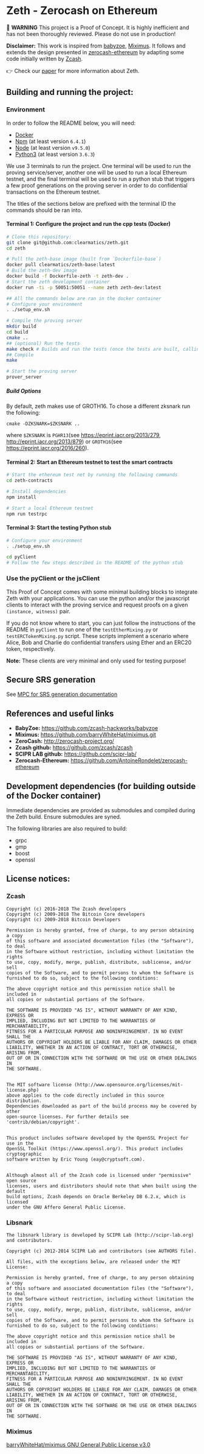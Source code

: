 # Zeth - Zerocash on Ethereum 

:rotating_light: **WARNING** This project is a Proof of Concept. It is highly inefficient and has not been thoroughly reviewed. Please do not use in production!

**Disclaimer:** This work is inspired from [babyzoe](https://github.com/zcash-hackworks/babyzoe), [Miximus](https://github.com/barryWhiteHat/miximus.git). 
It follows and extends the design presented in [zerocash-ethereum](https://github.com/AntoineRondelet/zerocash-ethereum) by adapting some code initially written by [Zcash](https://github.com/zcash/zcash).

:point_right: Check our [paper](https://arxiv.org/pdf/1904.00905.pdf) for more information about Zeth.

## Building and running the project:

### Environment

In order to follow the README below, you will need:
- [Docker](https://www.docker.com/get-started)
- [Npm](https://www.npmjs.com/get-npm) (at least version `6.4.1`)
- [Node](https://nodejs.org/en/) (at least version `v9.5.0`)
- [Python3](https://www.python.org/downloads/) (at least version `3.6.3`)

We use 3 terminals to run the project.
One terminal will be used to run the proving service/server, another one will be used to run a local Ethereum testnet, and the final terminal will be used to run a python stub that triggers a few proof generations on the proving server in order to do confidential transactions on the Ethereum testnet.

The titles of the sections below are prefixed with the terminal ID the commands should be ran into.

#### Terminal 1: Configure the project and run the cpp tests (Docker)

```bash
# Clone this repository:
git clone git@github.com:clearmatics/zeth.git
cd zeth

# Pull the zeth-base image (built from `Dockerfile-base`)
docker pull clearmatics/zeth-base:latest
# Build the zeth-dev image
docker build -f Dockerfile-zeth -t zeth-dev .
# Start the zeth development container
docker run -ti -p 50051:50051 --name zeth zeth-dev:latest

## All the commands below are ran in the docker container
# Configure your environment
. ./setup_env.sh

# Compile the proving server
mkdir build
cd build
cmake ..
## (optional) Run the tests
make check # Builds and run the tests (once the tests are built, calling "make test" suffices to execute them)
## Compile
make

# Start the proving server
prover_server
```

##### Build Options

By default, zeth makes use of GROTH16. To chose a different zksnark run the following:
```
cmake -DZKSNARK=$ZKSNARK ..
```
where `$ZKSNARK` is `PGHR13`(see https://eprint.iacr.org/2013/279, http://eprint.iacr.org/2013/879) or `GROTH16`(see https://eprint.iacr.org/2016/260).

#### Terminal 2: Start an Ethereum testnet to test the smart contracts

```bash
# Start the ethereum test net by running the following commands
cd zeth-contracts

# Install dependencies
npm install

# Start a local Ethereum testnet
npm run testrpc
```

#### Terminal 3: Start the testing Python stub

```bash
# Configure your environment
. ./setup_env.sh

cd pyClient
# Follow the few steps described in the README of the python stub
```

### Use the pyClient or the jsClient

This Proof of Concept comes with some minimal building blocks to integrate Zeth with your applications.
You can use the python and/or the javascript clients to interact with the proving service and request proofs on a given `(instance, witness)` pair.

If you do not know where to start, you can just follow the instructions of the README in `pyClient` to run one of the `testEtherMixing.py` or `testERCTokenMixing.py` script.
These scripts implement a scenario where Alice, Bob and Charlie do confidential transfers using Ether and an ERC20 token, respectively.

**Note:** These clients are very minimal and only used for testing purpose!

## Secure SRS generation

See [MPC for SRS generation documentation](src/mpc/README.md)

## References and useful links

- **BabyZoe:** https://github.com/zcash-hackworks/babyzoe
- **Miximus:** https://github.com/barryWhiteHat/miximus.git
- **ZeroCash:** http://zerocash-project.org/
- **Zcash github:** https://github.com/zcash/zcash
- **SCIPR LAB github:** https://github.com/scipr-lab/
- **Zerocash-Ethereum:** https://github.com/AntoineRondelet/zerocash-ethereum

## Development dependencies (for building outside of the Docker container)

Immediate dependencies are provided as submodules and compiled during
the Zeth build.  Ensure submodules are syned.

The following libraries are also required to build:

- grpc
- gmp
- boost
- openssl

## License notices:

### Zcash

```
Copyright (c) 2016-2018 The Zcash developers
Copyright (c) 2009-2018 The Bitcoin Core developers
Copyright (c) 2009-2018 Bitcoin Developers

Permission is hereby granted, free of charge, to any person obtaining a copy
of this software and associated documentation files (the "Software"), to deal
in the Software without restriction, including without limitation the rights
to use, copy, modify, merge, publish, distribute, sublicense, and/or sell
copies of the Software, and to permit persons to whom the Software is
furnished to do so, subject to the following conditions:

The above copyright notice and this permission notice shall be included in
all copies or substantial portions of the Software.

THE SOFTWARE IS PROVIDED "AS IS", WITHOUT WARRANTY OF ANY KIND, EXPRESS OR
IMPLIED, INCLUDING BUT NOT LIMITED TO THE WARRANTIES OF MERCHANTABILITY,
FITNESS FOR A PARTICULAR PURPOSE AND NONINFRINGEMENT. IN NO EVENT SHALL THE
AUTHORS OR COPYRIGHT HOLDERS BE LIABLE FOR ANY CLAIM, DAMAGES OR OTHER
LIABILITY, WHETHER IN AN ACTION OF CONTRACT, TORT OR OTHERWISE, ARISING FROM,
OUT OF OR IN CONNECTION WITH THE SOFTWARE OR THE USE OR OTHER DEALINGS IN
THE SOFTWARE.


The MIT software license (http://www.opensource.org/licenses/mit-license.php)
above applies to the code directly included in this source distribution.
Dependencies downloaded as part of the build process may be covered by other
open-source licenses. For further details see 'contrib/debian/copyright'.


This product includes software developed by the OpenSSL Project for use in the
OpenSSL Toolkit (https://www.openssl.org/). This product includes cryptographic
software written by Eric Young (eay@cryptsoft.com).


Although almost all of the Zcash code is licensed under "permissive" open source
licenses, users and distributors should note that when built using the default
build options, Zcash depends on Oracle Berkeley DB 6.2.x, which is licensed
under the GNU Affero General Public License.
```

### Libsnark

```
The libsnark library is developed by SCIPR Lab (http://scipr-lab.org)
and contributors.

Copyright (c) 2012-2014 SCIPR Lab and contributors (see AUTHORS file).

All files, with the exceptions below, are released under the MIT License:

Permission is hereby granted, free of charge, to any person obtaining a copy
of this software and associated documentation files (the "Software"), to deal
in the Software without restriction, including without limitation the rights
to use, copy, modify, merge, publish, distribute, sublicense, and/or sell
copies of the Software, and to permit persons to whom the Software is
furnished to do so, subject to the following conditions:

The above copyright notice and this permission notice shall be included in
all copies or substantial portions of the Software.

THE SOFTWARE IS PROVIDED "AS IS", WITHOUT WARRANTY OF ANY KIND, EXPRESS OR
IMPLIED, INCLUDING BUT NOT LIMITED TO THE WARRANTIES OF MERCHANTABILITY,
FITNESS FOR A PARTICULAR PURPOSE AND NONINFRINGEMENT. IN NO EVENT SHALL THE
AUTHORS OR COPYRIGHT HOLDERS BE LIABLE FOR ANY CLAIM, DAMAGES OR OTHER
LIABILITY, WHETHER IN AN ACTION OF CONTRACT, TORT OR OTHERWISE, ARISING FROM,
OUT OF OR IN CONNECTION WITH THE SOFTWARE OR THE USE OR OTHER DEALINGS IN
THE SOFTWARE.
```

### Miximus

[barryWhiteHat/miximus GNU General Public License v3.0](https://github.com/barryWhiteHat/miximus/blob/master/LICENSE)

